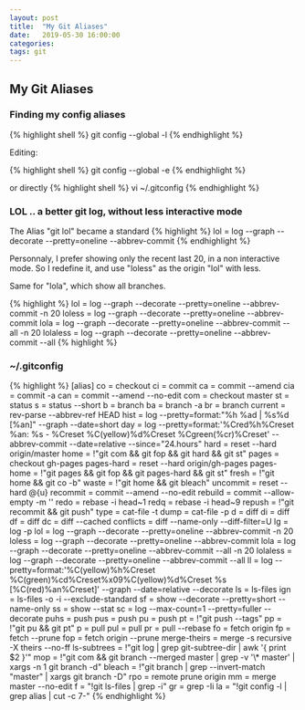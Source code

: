 ```yaml
---
layout: post
title:  "My Git Aliases"
date:   2019-05-30 16:00:00
categories: 
tags: git
---
```


<H2>My Git Aliases</H2>

<H3> Finding my config aliases </H3>

{% highlight shell %}
git config --global -l
{% endhighlight %}


Editing:

{% highlight shell %}
git config --global -e
{% endhighlight %}

or directly 
{% highlight shell %}
vi ~/.gitconfig
{% endhighlight %}


<H3> LOL .. a better git log, without less interactive mode</H3>

The Alias "git lol" became a standard
{% highlight %}
  lol = log --graph --decorate --pretty=oneline --abbrev-commit
{% endhighlight %}

Personnaly, I prefer showing only the recent last 20, in a non interactive mode. So I redefine it, and use "loless" as the origin "lol" with less.

Same for "lola", which show all branches.

{% highlight %}
  lol = log --graph --decorate --pretty=oneline --abbrev-commit -n 20
  loless = log --graph --decorate --pretty=oneline --abbrev-commit
  lola = log --graph --decorate --pretty=oneline --abbrev-commit --all -n 20
  lolaless = log --graph --decorate --pretty=oneline --abbrev-commit --all
{% highlight %}


<H3> ~/.gitconfig </H3>

{% highlight %}
[alias]
  co = checkout
  ci = commit
  ca = commit --amend
  cia = commit -a
  can = commit --amend --no-edit
  com = checkout master
  st = status
  s = status --short
  b = branch
  ba = branch -a
  br = branch
  current = rev-parse --abbrev-ref HEAD
  hist = log --pretty=format:\"%h %ad | %s%d [%an]\" --graph --date=short
  day = log --pretty=format:'%Cred%h%Creset %an: %s - %Creset %C(yellow)%d%Creset %Cgreen(%cr)%Creset' --abbrev-commit --date=relative --since="24.hours"
  hard = reset --hard origin/master
  home = !"git com && git fop && git hard && git st"
  pages = checkout gh-pages
  pages-hard = reset --hard origin/gh-pages
  pages-home = !"git pages && git fop && git pages-hard && git st"
  fresh = !"git home && git co -b"
  waste = !"git home && git bleach"
  uncommit = reset --hard @{u}
  recommit = commit --amend --no-edit
  rebuild = commit --allow-empty -m ''
  redo = rebase -i head~1
  redq = rebase -i head~9
  repush = !"git recommit && git push"
  type = cat-file -t
  dump = cat-file -p
  d = diff
  di = diff
  df = diff
  dc = diff --cached
  conflicts = diff --name-only --diff-filter=U
  lg = log -p
  lol = log --graph --decorate --pretty=oneline --abbrev-commit -n 20
  loless = log --graph --decorate --pretty=oneline --abbrev-commit
  lola = log --graph --decorate --pretty=oneline --abbrev-commit --all -n 20
  lolaless = log --graph --decorate --pretty=oneline --abbrev-commit --all
  ll = log --pretty=format:'%C(yellow)%h%Creset %C(green)%cd%Creset%x09%C(yellow)%d%Creset %s [%C(red)%an%Creset]' --graph --date=relative --decorate
  ls = ls-files
  ign = ls-files -o -i --exclude-standard
  sf = show --decorate --pretty=short --name-only
  ss = show --stat
  sc = log --max-count=1 --pretty=fuller --decorate
  puhs = push
  pus = push
  pu = push
  pt = !"git push --tags"
  pp = !"git pu && git pt"
  p = pull
  pul = pull
  pr = pull --rebase
  fo = fetch origin
  fp = fetch --prune
  fop = fetch origin --prune
  merge-theirs = merge -s recursive -X theirs --no-ff
  ls-subtrees = !"git log | grep git-subtree-dir | awk '{ print $2 }'"
  mop = !"git com && git branch --merged master | grep -v '\\* master' | xargs -n 1 git branch -d"
  bleach = !"git branch | grep --invert-match "master" | xargs git branch -D"
  rpo = remote prune origin
  mm = merge master --no-edit
  f = "!git ls-files | grep -i"
  gr = grep -Ii
  la = "!git config -l | grep alias | cut -c 7-"
{% endhighlight %}
